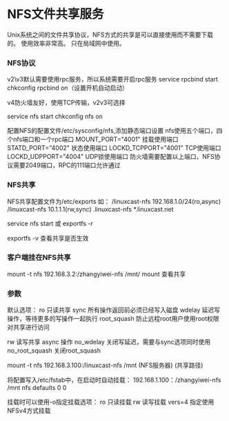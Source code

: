 # NFS文件共享服务
Unix系统之间的文件共享协议，NFS方式的共享是可以直接使用而不需要下载的。
使用效率非常高。
只在局域网中使用。

### NFS协议
v2\v3默认需要使用rpc服务，所以系统需要开启rpc服务
service rpcbind start
chkconfig rpcbind on（设置开机自动启动）

v4防火墙友好，使用TCP传输，v2v3可选择

service nfs start
chkconfig nfs on

配置NFS的配置文件/etc/sysconfig/nfs,添加静态端口设置
nfs使用五个端口，四个nfs端口和一个rpc端口
MOUNT_PORT="4001" 挂载使用端口
STATD_PORT="4002" 状态使用端口
LOCKD_TCPPORT="4001" TCP使用端口
LOCKD_UDPPORT="4004" UDP锁使用端口
防火墙需要配置以上端口，NFS协议需要2049端口，RPC的111端口允许通过

### NFS共享
NFS共享配置文件为/etc/exports
如：
/linuxcast-nfs  192.168.1.0/24(ro,async)
/linuxcast-nfs  10.1.1.1(rw,sync)
.linuxcast-nfs  *.linuxcast.net

service nfs start
或
exportfs -r

exportfs -v 查看共享是否生效

### 客户端挂在NFS共享
mount -t nfs 192.168.3.2:/zhangyiwei-nfs /mnt/
mount 查看共享

### 参数
默认选项：
ro 只读共享
sync 所有操作返回前必须已经写入磁盘
wdelay 延迟写操作，等待更多的写操作一起执行
root_squash 防止远程root用户使用root权限对共享进行访问

rw 读写共享
async 操作
no_wdelay 关闭写延迟，需要与sync选项同时使用
no_root_squash 关闭root_squash

mount -t nfs 192.168.3.100:/linuxcast-nfs /mnt
                (NFS服务器)    (共享路径)

将配置写入/etc/fstab中，在启动时自动挂载：
192.168.1.100：/zhangyiwei-nfs   /mnt    nfs     defaults    0 0

挂载时可以使用-o指定挂载选项：
ro 只读挂载
rw 读写挂载
vers=4 指定使用NFSv4方式挂载